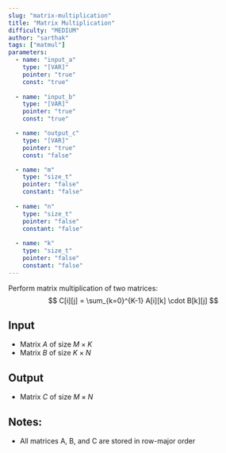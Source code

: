 ```yaml
---
slug: "matrix-multiplication"
title: "Matrix Multiplication"
difficulty: "MEDIUM"
author: "sarthak"
tags: ["matmul"]
parameters:
  - name: "input_a"
    type: "[VAR]"
    pointer: "true"
    const: "true"
  
  - name: "input_b"
    type: "[VAR]"
    pointer: "true"
    const: "true"

  - name: "output_c" 
    type: "[VAR]"
    pointer: "true"
    const: "false"

  - name: "m"
    type: "size_t"
    pointer: "false"
    constant: "false"
    
  - name: "n" 
    type: "size_t"
    pointer: "false"
    constant: "false"
    
  - name: "k"
    type: "size_t"
    pointer: "false"
    constant: "false"
---
```


Perform matrix multiplication of two matrices:
$$
C[i][j] = \sum_{k=0}^{K-1} A[i][k] \cdot B[k][j]
$$

## Input
- Matrix $A$ of size $M \times K$
- Matrix $B$ of size $K \times N$

## Output
- Matrix $C$ of size $M \times N$

## Notes:
- All matrices $\text{A}$, $\text{B}$, and $\text{C}$ are stored in row-major order